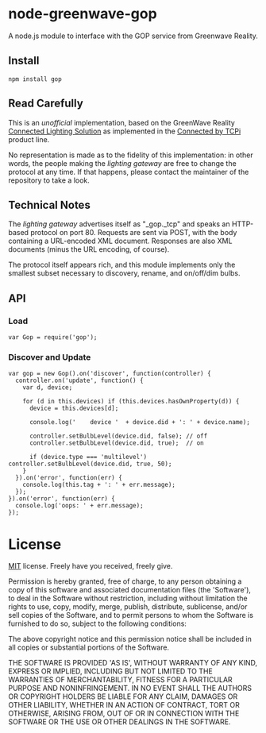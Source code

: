 node-greenwave-gop
==================

A node.js module to interface with the GOP service from Greenwave Reality.


Install
-------

    npm install gop


Read Carefully
----

This is an _unofficial_ implementation, based on the 
GreenWave Reality [Connected Lighting Solution](http://www.greenwavereality.com/solutions/connected-lighting-solution/)
as implemented in the [Connected by TCPi](http://www.tcpi.com/connected-by-tcp) product line.

No representation is made as to the fidelity of this implementation:
in other words, the people making the _lighting gateway_ are free to change the protocol at any time.
If that happens, please contact the maintainer of the repository to take a look.


Technical Notes
---------
The _lighting gateway_ advertises itself as "_gop._tcp" and speaks an HTTP-based protocol on port 80.
Requests are sent via POST, with the body containing a URL-encoded XML document.
Responses are also XML documents (minus the URL encoding, of course).

The protocol itself appears rich,
and this module implements only the smallest subset necessary to discovery, rename, and on/off/dim bulbs.


API
---

### Load

    var Gop = require('gop');


### Discover and Update

    var gop = new Gop().on('discover', function(controller) {
      controller.on('update', function() {
        var d, device;

        for (d in this.devices) if (this.devices.hasOwnProperty(d)) {
          device = this.devices[d];

          console.log('    device '  + device.did + ': ' + device.name);          

          controller.setBulbLevel(device.did, false); // off
          controller.setBulbLevel(device.did, true);  // on

          if (device.type === 'multilevel') controller.setBulbLevel(device.did, true, 50);
        }
      }).on('error', function(err) {
        console.log(this.tag + ': ' + err.message);
      });
    }).on('error', function(err) {
      console.log('oops: ' + err.message);
    });


License
=======

[MIT](http://en.wikipedia.org/wiki/MIT_License) license. Freely have you received, freely give.

Permission is hereby granted, free of charge, to any person obtaining a copy of this software and associated documentation files (the 'Software'), to deal in the Software without restriction, including without limitation the rights to use, copy, modify, merge, publish, distribute, sublicense, and/or sell copies of the Software, and to permit persons to whom the Software is furnished to do so, subject to the following conditions:

The above copyright notice and this permission notice shall be included in all copies or substantial portions of the Software.

THE SOFTWARE IS PROVIDED 'AS IS', WITHOUT WARRANTY OF ANY KIND, EXPRESS OR IMPLIED, INCLUDING BUT NOT LIMITED TO THE WARRANTIES OF MERCHANTABILITY, FITNESS FOR A PARTICULAR PURPOSE AND NONINFRINGEMENT. IN NO EVENT SHALL THE AUTHORS OR COPYRIGHT HOLDERS BE LIABLE FOR ANY CLAIM, DAMAGES OR OTHER LIABILITY, WHETHER IN AN ACTION OF CONTRACT, TORT OR OTHERWISE, ARISING FROM, OUT OF OR IN CONNECTION WITH THE SOFTWARE OR THE USE OR OTHER DEALINGS IN THE SOFTWARE.
